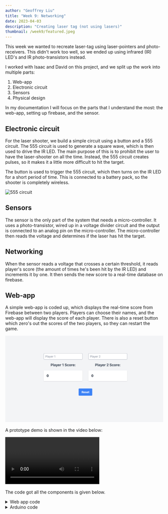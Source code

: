 ```yaml
---
author: "Geoffrey Liu"
title: "Week 9: Networking"
date: 2023-04-03
description: "Creating laser tag (not using lasers)"
thumbnail: /week9/featured.jpeg
---
```


This week we wanted to recreate laser-tag using laser-pointers and photo-receivers. This didn't work too well, so we ended up using infrared (IR) LED's and IR photo-transistors instead.

I worked with Isaac and David on this project, and we split up the work into multiple parts:

1. Web-app
2. Electronic circuit
3. Sensors
4. Physical design

In my documentation I will focus on the parts that I understand the most: the web-app, setting up firebase, and the sensor.

## Electronic circuit

For the laser shooter, we build a simple circuit using a button and a 555 circuit. The 555 circuit is used to generate a square wave, which is then used to drive the IR LED. The main purpose of this is to prohibit the user to have the laser-shooter on all the time. Instead, the 555 circuit creates pulses, so it makes it a little more difficult to hit the target.

The button is used to trigger the 555 circuit, which then turns on the IR LED for a short period of time. This is connected to a battery pack, so the shooter is completely wireless.

![555 circuit](/week9/circuit.png)

## Sensors

The sensor is the only part of the system that needs a micro-controller. It uses a photo-transistor, wired up in a voltage divider circuit and the output is connected to an analog pin on the micro-controller. The micro-controller then reads the voltage and determines if the laser has hit the target.

## Networking

When the sensor reads a voltage that crosses a certain threshold, it reads player's score (the amount of times he's been hit by the IR LED) and increments it by one. It then sends the new score to a real-time database on firebase.

## Web-app

A simple web-app is coded up, which displays the real-time score from Firebase between two players. Players can choose their names, and the web-app will display the score of each player. There is also a reset button which zero's out the scores of the two players, so they can restart the game.

![Web app](/week9/webapp.png)

A prototype demo is shown in the video below:

![Prototype demo](/week9/demo_v1.mov)


The code got all the components is given below.


<details>
<summary>Web app code</summary>
    
```html
<!DOCTYPE html>
<html lang="en">

<head>
    <meta charset="UTF-8">
    <meta http-equiv="X-UA-Compatible" content="IE=edge">
    <meta name="viewport" content="width=device-width, initial-scale=1.0">
    <title>Firebase Real-time Database Example</title>

    <!-- Add Tailwind CSS stylesheet -->
    <link href="https://cdn.jsdelivr.net/npm/tailwindcss@2.2.16/dist/tailwind.min.css" rel="stylesheet">
</head>

<body class="h-screen bg-gray-100">
    <div class="h-full flex items-center justify-center flex-col space-y-4">
        <div class="flex space-x-8">

            <!-- Player 1 container -->
            <div class="space-y-4">
                <input id="player1Name" class="px-2 py-1 border border-gray-400 rounded" type="text" placeholder="Player 1">
                <div id="player1Label" class="text-center text-xl font-bold text-gray-600">Player 1 Score:</div>
                <div id="player1Score" class="p-4 bg-white rounded shadow text-lg font-bold text-gray-800">
                    0
                </div>
            </div>

            <!-- Player 2 container -->
            <div class="space-y-4">
                <input id="player2Name" class="px-2 py-1 border border-gray-400 rounded" type="text" placeholder="Player 2">
                <div id="player2Label" class="text-center text-xl font-bold text-gray-600">Player 2 Score:</div>
                <div id="player2Score" class="p-4 bg-white rounded shadow text-lg font-bold text-gray-800">
                    0
                </div>
            </div>
            
        </div>
        <div class="flex justify-center w-full">
            <button id="resetButton" class="mt-6 px-4 py-2 bg-blue-500 text-white font-semibold rounded">Reset</button>
        </div>
    </div>


    

    <script>
        document.getElementById('player1Name').addEventListener('input', (event) => {
            const playerName = event.target.value || 'Player 1';
            document.getElementById('player1Label').innerHTML = `${playerName} Score:`;
        });

        document.getElementById('player2Name').addEventListener('input', (event) => {
            const playerName = event.target.value || 'Player 2';
            document.getElementById('player2Label').innerHTML = `${playerName} Score:`;
        });
    </script>
    <!-- Add Firebase SDK -->
    <script src="https://www.gstatic.com/firebasejs/8.10.0/firebase-app.js"></script>
    <script src="https://www.gstatic.com/firebasejs/8.10.0/firebase-database.js"></script>

    <!-- Include your custom JavaScript -->
    <script>
        {{/*  import { initializeApp } from "https://www.gstatic.com/firebasejs/9.19.1/firebase-app.js";  */}}
        // TODO: Add SDKs for Firebase products that you want to use
        // https://firebase.google.com/docs/web/setup#available-libraries

        // Your web app's Firebase configuration
        const firebaseConfig = {
            apiKey: "AIzaSyBYL8_Gd4GS-40AcqkTFud8awn-mhHOFHM",
            authDomain: "ps70-lasertag.firebaseapp.com",
            databaseURL: "https://ps70-lasertag-default-rtdb.firebaseio.com",
            projectId: "ps70-lasertag",
            storageBucket: "ps70-lasertag.appspot.com",
            messagingSenderId: "966598957714",
            appId: "1:966598957714:web:2568a00f512c3ed6b3e44b"
        };
        // Initialize Firebase
        firebase.initializeApp(firebaseConfig);

        // Create references to the realtime database
        const player1Ref = firebase.database().ref('/player1/score');
        const player2Ref = firebase.database().ref('/player2/score');

        // Fetch scores from the realtime database and display them
        function updateScore(playerRef, elementId) {
            playerRef.on('value', (snapshot) => {
                const score = snapshot.val();
                document.getElementById(elementId).innerHTML = score;
            });
        }

        // Update scores on the page as their data change
        updateScore(player1Ref, 'player1Score');
        updateScore(player2Ref, 'player2Score');

        function resetScores() {
                player1Ref.set(0);
                player2Ref.set(0);
            }

        document.getElementById('resetButton').addEventListener('click', resetScores);
        
    </script>
    
</body>

</html>
```

</details>

<details>
<summary>Arduino code</summary>

```c++
#include <Arduino.h>
#if defined(ESP32)
  #include <WiFi.h>
#elif defined(ESP8266)
  #include <ESP8266WiFi.h>
#endif
#include <Firebase_ESP_Client.h>

//Provide the token generation process info.
#include "addons/TokenHelper.h"
//Provide the RTDB payload printing info and other helper functions.
#include "addons/RTDBHelper.h"

// Insert your network credentials
#define WIFI_SSID "MAKERSPACE"
#define WIFI_PASSWORD "12345678"

// Insert Firebase project API Key
#define API_KEY "AIzaSyBYL8_Gd4GS-40AcqkTFud8awn-mhHOFHM"

// Insert RTDB URLefine the RTDB URL */
#define DATABASE_URL "https://ps70-lasertag-default-rtdb.firebaseio.com" 

//Define Firebase Data object
FirebaseData fbdo;

FirebaseAuth auth;
FirebaseConfig config;

unsigned long sendDataPrevMillis = 0;
int count = 0;
bool signupOK = false;
int SENSOR_PIN = 15;

class AnalogSensor {
  private:
    int _pin; // Pin for the analog sensor
    int _minValue; // Minimum possible value from the sensor
    int _maxValue; // Maximum possible value from the sensor

  public:
    // Constructor
    AnalogSensor(int pin, int minValue = 0, int maxValue = 4096) {
      _pin = pin;
      _minValue = minValue;
      _maxValue = maxValue;
      pinMode(_pin, INPUT);
    }

    // Read raw value from the sensor
    int readRawValue() {
      return analogRead(_pin);
    }

    // Read normalized value from the sensor (0 to 100)
    int readNormalizedValue() {
      int rawValue = readRawValue();
      int normalizedValue = map(rawValue, _minValue, _maxValue, 0, 100);
      return normalizedValue;
    }
};


void setup(){
  Serial.begin(115200);
  WiFi.begin(WIFI_SSID, WIFI_PASSWORD);
  Serial.print("Connecting to Wi-Fi");
  while (WiFi.status() != WL_CONNECTED){
    Serial.print(".");
    delay(300);
  }
  Serial.println();
  Serial.print("Connected with IP: ");
  Serial.println(WiFi.localIP());
  Serial.println();

  /* Assign the api key (required) */
  config.api_key = API_KEY;

  /* Assign the RTDB URL (required) */
  config.database_url = DATABASE_URL;

  /* Sign up */
  if (Firebase.signUp(&config, &auth, "", "")){
    Serial.println("ok");
    signupOK = true;
  }
  else{
    Serial.printf("%s\n", config.signer.signupError.message.c_str());
  }

  /* Assign the callback function for the long running token generation task */
  config.token_status_callback = tokenStatusCallback; //see addons/TokenHelper.h
  
  Firebase.begin(&config, &auth);
  Firebase.reconnectWiFi(true);
  pinMode(42, OUTPUT);
}

int score;

void loop(){
  if (Firebase.ready() && signupOK && (millis() - sendDataPrevMillis > 15 || sendDataPrevMillis == 0)){
    sendDataPrevMillis = millis();

  AnalogSensor photoresistor(SENSOR_PIN);
  int normalizedValue = photoresistor.readNormalizedValue();
  Serial.println(normalizedValue);
  
  if(normalizedValue < 60){
    Firebase.RTDB.getFloat(&fbdo, "/player1/score");
    score = fbdo.floatData();
    Firebase.RTDB.setInt(&fbdo, "player1/score", score + 1);
    }

  }
}
```

</details>